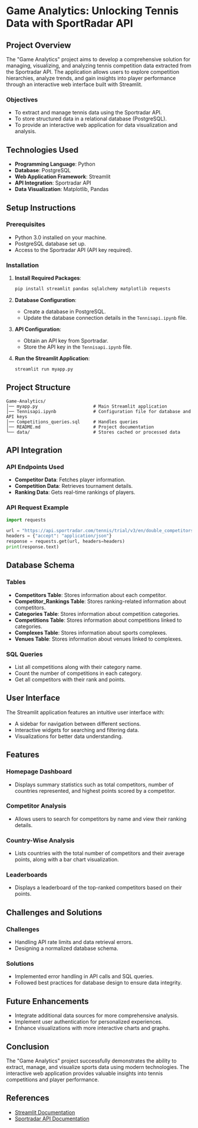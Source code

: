 # Game Analytics: Unlocking Tennis Data with SportRadar API

## Project Overview
The "Game Analytics" project aims to develop a comprehensive solution for managing, visualizing, and analyzing tennis competition data extracted from the Sportradar API. The application allows users to explore competition hierarchies, analyze trends, and gain insights into player performance through an interactive web interface built with Streamlit.

### Objectives
- To extract and manage tennis data using the Sportradar API.
- To store structured data in a relational database (PostgreSQL).
- To provide an interactive web application for data visualization and analysis.

## Technologies Used
- **Programming Language**: Python
- **Database**: PostgreSQL
- **Web Application Framework**: Streamlit
- **API Integration**: Sportradar API
- **Data Visualization**: Matplotlib, Pandas

## Setup Instructions

### Prerequisites
- Python 3.0 installed on your machine.
- PostgreSQL database set up.
- Access to the Sportradar API (API key required).

### Installation
1. **Install Required Packages**:
   ```bash
   pip install streamlit pandas sqlalchemy matplotlib requests
   ```
2. **Database Configuration**:
   - Create a database in PostgreSQL.
   - Update the database connection details in the `Tennisapi.ipynb` file.
   
3. **API Configuration**:
   - Obtain an API key from Sportradar.
   - Store the API key in the `Tennisapi.ipynb` file.

4. **Run the Streamlit Application**:
   ```bash
   streamlit run myapp.py
   ```
   
## Project Structure
```
Game-Analytics/
│── myapp.py                     # Main Streamlit application
│── Tennisapi.ipynb              # Configuration file for database and API keys
│── Competitions_queries.sql     # Handles queries
│── README.md                    # Project documentation
└── data/                        # Stores cached or processed data
```

## API Integration

### API Endpoints Used
- **Competitor Data**: Fetches player information.
- **Competition Data**: Retrieves tournament details.
- **Ranking Data**: Gets real-time rankings of players.

### API Request Example
```python
import requests

url = "https://api.sportradar.com/tennis/trial/v3/en/double_competitors_rankings.json?api_key=eKiOVgkKozgVXUP6CCQNkKrUjNibzgkOGfrf1uko"
headers = {"accept": "application/json"}
response = requests.get(url, headers=headers)
print(response.text)
```
## Database Schema

### Tables
- **Competitors Table**: Stores information about each competitor.
- **Competitor_Rankings Table**: Stores ranking-related information about competitors.
- **Categories Table**: Stores information about competition categories.
- **Competitions Table**: Stores information about competitions linked to categories.
- **Complexes Table**: Stores information about sports complexes.
- **Venues Table**: Stores information about venues linked to complexes.

### SQL Queries
- List all competitions along with their category name.
- Count the number of competitions in each category.
- Get all competitors with their rank and points.

## User Interface
The Streamlit application features an intuitive user interface with:
- A sidebar for navigation between different sections.
- Interactive widgets for searching and filtering data.
- Visualizations for better data understanding.

## Features

### Homepage Dashboard
- Displays summary statistics such as total competitors, number of countries represented, and highest points scored by a competitor.

### Competitor Analysis
- Allows users to search for competitors by name and view their ranking details.

### Country-Wise Analysis
- Lists countries with the total number of competitors and their average points, along with a bar chart visualization.

### Leaderboards
- Displays a leaderboard of the top-ranked competitors based on their points.

## Challenges and Solutions

### Challenges
- Handling API rate limits and data retrieval errors.
- Designing a normalized database schema.

### Solutions
- Implemented error handling in API calls and SQL queries.
- Followed best practices for database design to ensure data integrity.

## Future Enhancements
- Integrate additional data sources for more comprehensive analysis.
- Implement user authentication for personalized experiences.
- Enhance visualizations with more interactive charts and graphs.

## Conclusion
The "Game Analytics" project successfully demonstrates the ability to extract, manage, and visualize sports data using modern technologies. The interactive web application provides valuable insights into tennis competitions and player performance.

## References
- [Streamlit Documentation](https://docs.streamlit.io/)
- [Sportradar API Documentation](https://developer.sportradar.com/)

   

